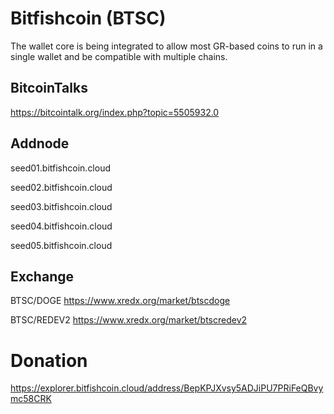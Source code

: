 # Bitfishcoin (BTSC)
The wallet core is being integrated to allow most GR-based coins to run in a single wallet and be compatible with multiple chains.
## BitcoinTalks
https://bitcointalk.org/index.php?topic=5505932.0
## Addnode 
seed01.bitfishcoin.cloud

seed02.bitfishcoin.cloud

seed03.bitfishcoin.cloud

seed04.bitfishcoin.cloud

seed05.bitfishcoin.cloud
## Exchange
BTSC/DOGE https://www.xredx.org/market/btscdoge

BTSC/REDEV2 https://www.xredx.org/market/btscredev2

# Donation
https://explorer.bitfishcoin.cloud/address/BepKPJXvsy5ADJiPU7PRiFeQBvymc58CRK
